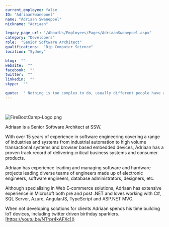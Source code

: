```yaml
---
current_employee: false
ID: "AdriaanSwanepoel"
name: "Adriaan Swanepoel"
nickname: "Adriaan"

legacy_page_url: "/AboutUs/Employees/Pages/AdriaanSwanepoel.aspx"
category: "Developers"
role:  "Senior Software Architect"
qualifications:  "Dip Computer Science"
location: "Sydney"

blog:  ""
website:  ""
facebook:  ""
twitter:  ""
linkedin:  ""
skype:  ""

quote:  " Nothing is too complex to do, usually different people have already solved the parts, you just need to glue their solutions into one."
---
```


​​​​​​​​​

​![FireBootCamp-Logo.png](/Images/Bio/FireBootCamp-Logo.png)<span style="line-height:31.23px;"> </span>

Adriaan is a Senior Software Architect at SSW.

With over 15 years of experience in software engineering covering a range of industries and systems from industrial automation to high volume transactional systems and browser based embedded devices, Adriaan has a proven track record of delivering critical business systems and consumer products.

Adriaan has experience leading and managing software and hardware projects leading diverse teams of engineers made up of electronic engineers, software engineers, database administrators, designers, etc.

Although specialising in Web E-commerce solutions, Adriaan has extensive experience in Microsoft both pre and post .NET and loves working with C#, SQL Server, Azure, AngularJS, TypeScript and ASP.NET MVC.

When not developing solutions for clients Adriaan spends his time building IoT devices, including twitter driven birthday sparklers. [https://youtu.be/NTrpr4kAFXc​​]()

<span style="line-height:31.23px;">  
</span> 

<span style="line-height:31.23px;">  
</span> 